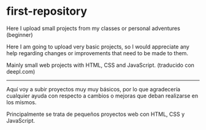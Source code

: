 # first-repository
Here I upload small projects from my classes or personal adventures (beginner)

Here I am going to upload very basic projects, so I would appreciate any help regarding changes or improvements that need to be made to them.

Mainly small web projects with HTML, CSS and JavaScript.
(traducido con deepl.com)

------------------------------------------------------------------------------------------------------------------------------------------------

Aquí voy a subir proyectos muy muy básicos, por lo que agradecería cualquier ayuda con respecto a cambios o mejoras que deban realizarse en los mismos.

Principalmente se trata de pequeños proyectos web con HTML, CSS y JavaScript.
